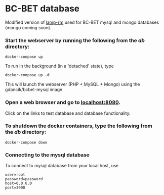 # BC-BET database

Modified version of [lamp-rm](https://github.com/gdancik/lamp-rm) used for BC-BET mysql and mongo databases (mongo coming soon).
  
### Start the webserver by running the following from the *db* directory:

```
docker-compose up
```

To run in the background (in a 'detached' state), type

```
docker-compose up -d
```

This will launch the webserver (PHP + MySQL + Mongo) using the gdancik/bcbet-mysql image. 

### Open a web browser and go to [localhost:8080](localhost:8080). 

Click on the links to test database and database functionality.

### To shutdown the docker containers, type the following from the *db* directory:

```
docker-compose down
```

### Connecting to the mysql database

To connect to mysql database from your local host, use

```
user=root
password=password
host=0.0.0.0
port=3000
```

